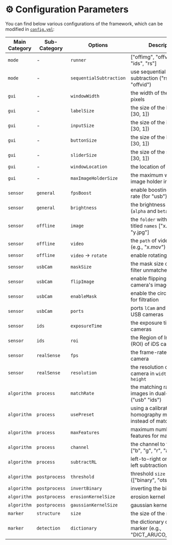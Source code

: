 # ⚙️ Configuration Parameters

You can find below various configurations of the framework, which can be modified in [`config.yml`](/config/config.yaml):

| Main Category | Sub-Category  | Options                 | Description                                                 |
| ------------- | ------------- | ----------------------- | ----------------------------------------------------------- |
| `mode`        | -             | `runner`                | ["offimg", "offvid", "usb", "ids", "rs"]                    |
| `mode`        | -             | `sequentialSubtraction` | use sequential frame subtraction ("rs", "offimg", "offvid") |
| `gui`         | -             | `windowWidth`           | the width of the window in pixels                           |
| `gui`         | -             | `labelSize`             | the size of the label (e.g., [30, 1])                       |
| `gui`         | -             | `inputSize`             | the size of the input (e.g., [30, 1])                       |
| `gui`         | -             | `buttonSize`            | the size of the button (e.g., [30, 1])                      |
| `gui`         | -             | `sliderSize`            | the size of the slider (e.g., [30, 1])                      |
| `gui`         | -             | `windowLocation`        | the location of the window                                  |
| `gui`         | -             | `maxImageHolderSize`    | the maximum width of the image holder in pixels             |
| `sensor`      | `general`     | `fpsBoost`              | enable boosting frame-rate (for "usb")                      |
| `sensor`      | `general`     | `brightness`            | the brightness of the input (`alpha` and `beta`)            |
| `sensor`      | `offline`     | `image`                 | the `folder` with images titled `names` ["x.jpg", "y.jpg"]  |
| `sensor`      | `offline`     | `video`                 | the `path` of video titled (e.g., "x.mov")                  |
| `sensor`      | `offline`     | `video` -> `rotate`     | enable rotating the video                                   |
| `sensor`      | `usbCam`      | `maskSize`              | the mask size designed to filter unmatched outputs          |
| `sensor`      | `usbCam`      | `flipImage`             | enable flipping the second camera's image                   |
| `sensor`      | `usbCam`      | `enableMask`            | enable the circular mask for filtration                     |
| `sensor`      | `usbCam`      | `ports`                 | ports `lCam` and `rCam` of the USB cameras                  |
| `sensor`      | `ids`         | `exposureTime`          | the exposure time of iDS cameras                            |
| `sensor`      | `ids`         | `roi`                   | the Region of Interest (ROI) of iDS cameras                 |
| `sensor`      | `realSense`   | `fps`                   | the frame-rate of the camera                                |
| `sensor`      | `realSense`   | `resolution`            | the resolution of the camera in `width` and `height`        |
| `algorithm`   | `process`     | `matchRate`             | the matching rate of images in dual-vision ("usb" "ids")    |
| `algorithm`   | `process`     | `usePreset`             | using a calibrated homography matrix instead of matching    |
| `algorithm`   | `process`     | `maxFeatures`           | maximum number of features for matching                     |
| `algorithm`   | `process`     | `channel`               | the channel to focus on ["b", "g", "r", "all"]              |
| `algorithm`   | `process`     | `subtractRL`            | left-to-right or right-to-left subtraction                  |
| `algorithm`   | `postprocess` | `threshold`             | threshold `size` and `method` (["binary", "otsu", "both"])  |
| `algorithm`   | `postprocess` | `invertBinary`          | inverting the binary image                                  |
| `algorithm`   | `postprocess` | `erosionKernelSize`     | erosion kernel size                                         |
| `algorithm`   | `postprocess` | `gaussianKernelSize`    | gaussian kernel size                                        |
| `marker`      | `structure`   | `size`                  | the size of the marker                                      |
| `marker`      | `detection`   | `dictionary`            | the dictionary of the marker (e.g., "DICT_ARUCO_ORIGINAL")  |
